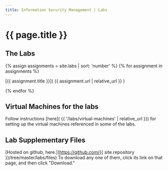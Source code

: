 ```yaml
---
title: Information Security Management | Labs
---
```

 
# {{ page.title }}
 
 
## The Labs

{% assign assignments = site.labs | sort: 'number' %}
{% for assignment in assignments %} 

[{{ assignment.title }}]( {{ assignment.url | relative_url }} )

{% endfor %}




## Virtual Machines for the labs

Follow instructions [here]( {{ '/labs/virtual-machines' | relative_url }}) for setting up the virtual machines referenced in some of the labs.


## Lab Supplementary Files

[Hosted on github, here.](https://github.com/{{ site.repository }}/tree/master/labs/files) To download any one of them, click its link
on that page, and then click "Download." 
